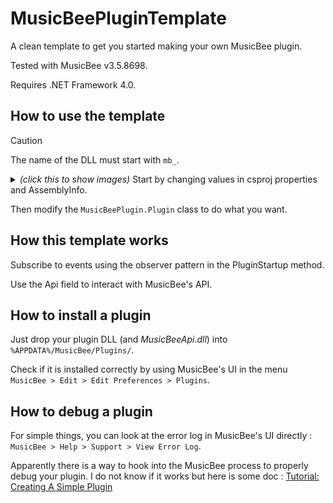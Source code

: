 # MusicBeePluginTemplate

A clean template to get you started making your own MusicBee plugin.

Tested with MusicBee v3.5.8698.

Requires .NET Framework 4.0.

## How to use the template

> [!CAUTION]
> The name of the DLL must start with `mb_`.

<details>
	<summary>
		<i>(click this to show images)</i> Start by changing values in csproj properties and AssemblyInfo.
	</summary>
	<img src="https://github.com/GabrielF-C/MusicBeePluginTemplate/blob/main/docs/1.PNG" style="max-width: 75vw;">
	<img src="https://github.com/GabrielF-C/MusicBeePluginTemplate/blob/main/docs/2.PNG" style="max-width: 75vw;">
</details>

Then modify the `MusicBeePlugin.Plugin` class to do what you want.

## How this template works

Subscribe to events using the observer pattern in the PluginStartup method.

Use the Api field to interact with MusicBee's API.

## How to install a plugin

Just drop your plugin DLL (and _MusicBeeApi.dll_) into `%APPDATA%/MusicBee/Plugins/`.

Check if it is installed correctly by using MusicBee's UI in the menu `MusicBee > Edit > Edit Preferences > Plugins`.

## How to debug a plugin

For simple things, you can look at the error log in MusicBee's UI directly : `MusicBee > Help > Support > View Error Log`.

Apparently there is a way to hook into the MusicBee process to properly debug your plugin.
I do not know if it works but here is some doc : [Tutorial: Creating A Simple Plugin](https://musicbee.fandom.com/wiki/Tutorial:_Creating_A_Simple_Plugin#Setting_up_Visual_Studio_to_work_with_MusicBee)